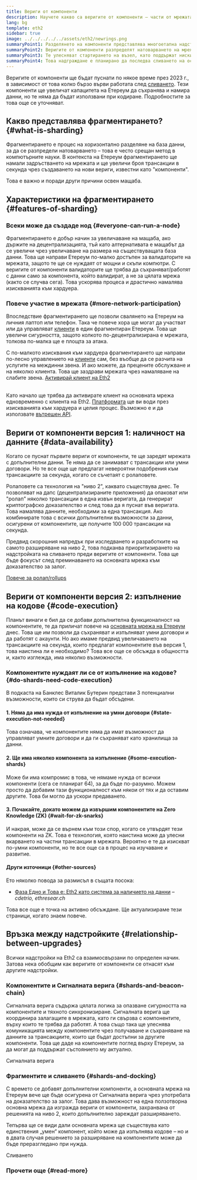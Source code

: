 ```yaml
---
title: Вериги от компоненти
description: Научете какво са веригите от компоненти – части от мрежата, които дават по-голям капацитет на трансакциите при Етереум и я правят по-лесна за работа.
lang: bg
template: eth2
sidebar: true
image: ../../../../../assets/eth2/newrings.png
summaryPoint1: Разделянето на компоненти представлява многоетапна надстройка за подобряване на мащабирумостта и възможностите на Етереум.
summaryPoint2: Веригите от компоненти разпределят натоварването на мрежата по 64 нови вериги.
summaryPoint3: Те улесняват стартирането на възел, като поддържат ниски хардуерните изисквания.
summaryPoint4: Това надграждане е планирано да последва сливането на основната мрежа със Сигналната верига.
---
```


<UpgradeStatus dateKey="page-eth2-upgrades-shards-date">
    Веригите от компоненти ще бъдат пуснати по някое време през 2023 г., в зависимост от това колко бързо върви работата след <a href="/eth2/merge/">сливането</a>. Тези компоненти ще увеличат капацитета на Етереум да съхранява и намира данни, но те няма да бъдат използвани при кодиране. Подробностите за това още се уточняват.
</UpgradeStatus>

## Какво представлява фрагментирането? {#what-is-sharding}

Фрагментирането е процес на хоризонтално разделяне на база данни, за да се разпредели натоварването – това е често срещан метод в компютърните науки. В контекста на Етереум фрагментирането ще намали задръстването на мрежата и ще увеличи броя трансакции в секунда чрез създаването на нови вериги, известни като "компоненти".

Това е важно и поради други причини освен мащаба.

## Характеристики на фрагментирането {#features-of-sharding}

### Всеки може да създаде нод {#everyone-can-run-a-node}

Фрагментирането е добър начин за увеличаване на мащаба, ако държите на децентрализацията, тъй като алтернативата е мащабът да се увеличи чрез увеличаване на размера на съществуващата база данни. Това ще направи Етереум по-малко достъпен за валидаторите на мрежата, защото те ще се нуждаят от мощни и скъпи компютри. С веригите от компоненти валидаторите ще трябва да съхраняват/работят с данни само за компонента, който валидират, а не за цялата мрежа (както се случва сега). Това ускорява процеса и драстично намалява изискванията към хардуера.

### Повече участие в мрежата {#more-network-participation}

Впоследствие фрагментирането ще позволи свалянето на Етереум на личния лаптоп или телефон. Така че повече хора ще могат да участват или да управляват [клиенти](/developers/docs/nodes-and-clients/) в един фрагментиран Етереум. Това ще увеличи сигурността, защото колкото по-децентрализирана е мрежата, толкова по-малка ще е площта за атака.

С по-малкото изисквания към хардуера фрагментирането ще направи по-лесно управлението на [клиенти](/developers/docs/nodes-and-clients/) сам, без въобще да се разчита на услугите на междинни звена. И ако можете, да прецените обслужване и на няколко клиента. Това ще заздрави мрежата чрез намаляване на слабите звена. [Активирай клиент на Eth2](/eth2/get-involved/)

<br />

<InfoBanner isWarning={true}>
  Като начало ще трябва да активирате клиент на основната мрежа едновременно с клиента на Eth2. <a href="https://launchpad.ethereum.org" target="_blank">Платформата</a> ще ви води през изискванията към хардуера и целия процес. Възможно е и да използвате <a href="/developers/docs/apis/backend/#available-libraries">вътрешен API</a>.
</InfoBanner>

## Вериги от компоненти версия 1: наличност на данните {#data-availability}

Когато се пуснат първите вериги от компоненти, те ще заредят мрежата с допълнителни данни. Те няма да се занимават с трансакции или умни договори. Но те все още ще предлагат невероятни подобрения към трансакциите за секунда, когато се съчетаят с ролаповете.

Ролаповете са технология на "ниво 2", каквато съществува днес. Те позволяват на дапс (децентрализираните приложения) да опаковат или "ролап" няколко трансакции в една извън веригата, да генерират криптографско доказателство и след това да я пуснат във веригата. Това намалява данните, необходими за една трансакция. Ако комбинирате това с всички допълнителни възможности за данни, осигурени от компонентите, ще получите 100 000 трансакции на секунда.

<InfoBanner isWarning={false}>
  Предвид скорошния напредък при изследването и разработките на самото разширяване на ниво 2, това подканва приоритизирането на надстройката на сливането преди веригите от компоненти. Това ще бъде фокусът след преминаването на основната мрежа към доказателство за залог.

[Повече за ролап/rollups](/developers/docs/scaling/layer-2-rollups/)
</InfoBanner>

## Вериги от компоненти версия 2: изпълнение на кодове {#code-execution}

Планът винаги е бил да се добави допълнителна функционалност на компонентите, те да приличат повече на [основната мрежа на Етереум](/glossary/#mainnet) днес. Това ще им позволи да съхраняват и изпълняват умни договори и да работят с акаунти. Но ако имаме предвид увеличаването на трансакциите на секунда, които предлагат компонентите във версия 1, това наистина ли е необходимо? Това все още се обсъжда в общността и, както изглежда, има няколко възможности.

### Компонентите нуждаят ли се от изпълнение на кодове? {#do-shards-need-code-execution}

В подкаста на Банклес Виталик Бутерин представи 3 потенциални възможности, които си струва да бъдат обсъдени.

<YouTube id="-R0j5AMUSzA" start="5841" />

#### 1. Няма да има нужда от изпълнение на умни договори {#state-execution-not-needed}

Това означава, че компонентите няма да имат възможност да управляват умните договори и да ги съхраняват като хранилища за данни.

#### 2. Ще има няколко компонента за изпълнение {#some-execution-shards}

Може би има компромис в това, че нямаме нужда от всички компоненти (сега се планират 64), за да бъде по-разумно. Можем просто да добавим тази функционалност към някои от тях и да оставим другите. Това би могло да ускори предаването.

#### 3. Почакайте, докато можем да извършим компонентите на Zero Knowledge (ZK) {#wait-for-zk-snarks}

И накрая, може да се върнем към този спор, когато се утвърдят тези компоненти на ZK. Това е технология, която наистина може да улесни вкарването на частни трансакции в мрежата. Вероятно е те да изискват по-умни компоненти, но те все още са в процес на изучаване и развитие.

#### Други източници {#other-sources}

Ето няколко повода за размисъл в същата посока:

- [Фаза Едно и Това е: Eth2 като система за наличието на данни](https://ethresear.ch/t/phase-one-and-done-eth2-as-a-data-availability-engine/5269/8) – _cdetrio, ethresear.ch_

Това все още е точка на активно обсъждане. Ще актуализираме тези страници, когато знаем повече.

## Връзка между надстройките {#relationship-between-upgrades}

Всички надстройки на Eth2 са взаимосвързани по определен начин. Затова нека обобщим как веригите от компоненти се отнасят към другите надстройки.

### Компонентите и Сигналната верига {#shards-and-beacon-chain}

Сигналната верига съдържа цялата логика за опазване сигурността на компонентите и тяхното синхронизиране. Сигналната верига ще координира залагащите в мрежата, като ги свързва с компонентите, върху които те трябва да работят. А това също така ще улеснява комуникацията между компонентите чрез получаване и съхраняване на данните за трансакциите, които ще бъдат достъпни за другите компоненти. Това ще даде на компонентите поглед върху Етереум, за да могат да поддържат състоянието му актуално.

<ButtonLink to="/eth2/beacon-chain/">
  Сигналната верига
</ButtonLink>

### Фрагментите и сливането {#shards-and-docking}

С времето се добавят допълнителни компоненти, а основната мрежа на Етереум вече ще бъде осигурена от Сигналната верига чрез употребата на доказателство за залог. Това дава възможност на една ползотворна основна мрежа да изгражда вериги от компоненти, захранвана от решенията на ниво 2, които допълнително зареждат разширяването.

Тепърва ще се види дали основната мрежа ще съществува като единствения „умен“ компонент, който може да изпълнява кодове – но и в двата случая решението за разширяване на компонентите може да бъде преразгледано при нужда.

<div>
  <ButtonLink to="/eth2/merge/">Сливането</ButtonLink>
</div>

<Divider />

### Прочети още {#read-more}

<Eth2ShardChainsList />
